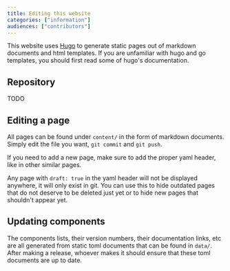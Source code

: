```yaml
---
title: Editing this website
categories: ["information"]
audiences: ["contributors"]
---
```


This website uses [Hugo](https://www.gohugo.io/) to generate static pages out of markdown documents and html templates. If you are unfamiliar with hugo and go templates, you should first read some of hugo's documentation.

## Repository

TODO

## Editing a page

All pages can be found under `content/` in the form of markdown documents. Simply edit the file you want, `git commit` and `git push`.

If you need to add a new page, make sure to add the proper yaml header, like in other similar pages.

Any page with `draft: true` in the yaml header will not be displayed anywhere, it will only exist in git. You can use this to hide outdated pages that do not deserve to be deleted just yet or to hide new pages that shouldn't appear yet.

## Updating components

The components lists, their version numbers, their documentation links, etc are all generated from static toml documents that can be found in `data/`. After making a release, whoever makes it should ensure that these toml documents are up to date.
